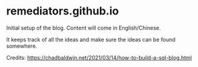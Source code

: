 # remediators.github.io

Initial setup of the blog. Content will come in English/Chinese.

It keeps track of all the ideas and make sure the ideas can be found somewhere.

Credits: https://chadbaldwin.net/2021/03/14/how-to-build-a-sql-blog.html

